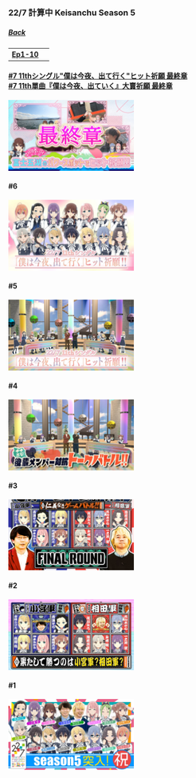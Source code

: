### 22/7 計算中 Keisanchu Season 5
##### [Back](227Keisanchu_List.md)

<table>
  <tr>
    <th><a href="#Ep1-10">Ep1-10</a></th>
	<th><a href="#Ep11-20"></a></th>
  </tr>
</table>

<a name="Ep1-10"></a>
#### [#7 11thシングル"僕は今夜、出て行く"ヒット祈願 最終章<br>#7 11th單曲『僕は今夜、出ていく』大賣祈願 最終章](S5/Ep07.md)<br>
<img src="../../../Img/227Keisanchu/20230513_S5Ep07.jpg" width="50%">

#### #6
<img src="../../../Img/227Keisanchu/20230506_S5Ep06.jpg" width="50%">

#### #5
<img src="../../../Img/227Keisanchu/20230429_S5Ep05.jpg" width="50%">

#### #4
<img src="../../../Img/227Keisanchu/20230422_S5Ep04.jpg" width="50%">

#### #3
<img src="../../../Img/227Keisanchu/20230415_S5Ep03.jpg" width="50%">

#### #2
<img src="../../../Img/227Keisanchu/20230408_S5Ep02.jpg" width="50%">

#### #1
<img src="../../../Img/227Keisanchu/20230401_S5Ep01.jpg" width="50%">